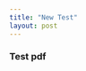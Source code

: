```yaml
---
title: "New Test"
layout: post
---
```


### Test pdf

<object data="assets/LatexSymbols.pdf" width = "1000" height="500" type='application/pdf'/>
 
 
